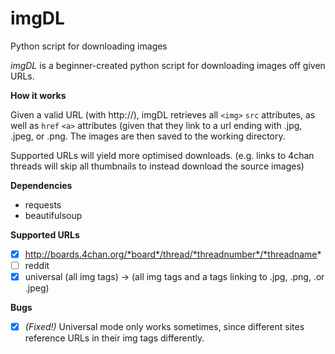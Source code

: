 # imgDL
Python script for downloading images

*imgDL* is a beginner-created python script for downloading images off given URLs. 

**How it works**

Given a valid URL (with http://), imgDL retrieves all `<img>` `src` attributes, as well as `href` `<a>` attributes (given that they link to a url ending with .jpg, .jpeg, or .png. The images are then saved to the working directory.

Supported URLs will yield more optimised downloads. (e.g. links to 4chan threads will skip all thumbnails to instead download the source images)

**Dependencies**
- requests
- beautifulsoup

**Supported URLs**
- [x] http://boards.4chan.org/*board*/thread/*threadnumber*/*threadname*
- [ ] reddit
- [x] universal (all img tags) -> (all img tags and a tags linking to .jpg, .png, .or .jpeg)

**Bugs**
- [X] *(Fixed!)* Universal mode only works sometimes, since different sites reference URLs in their img tags differently.
